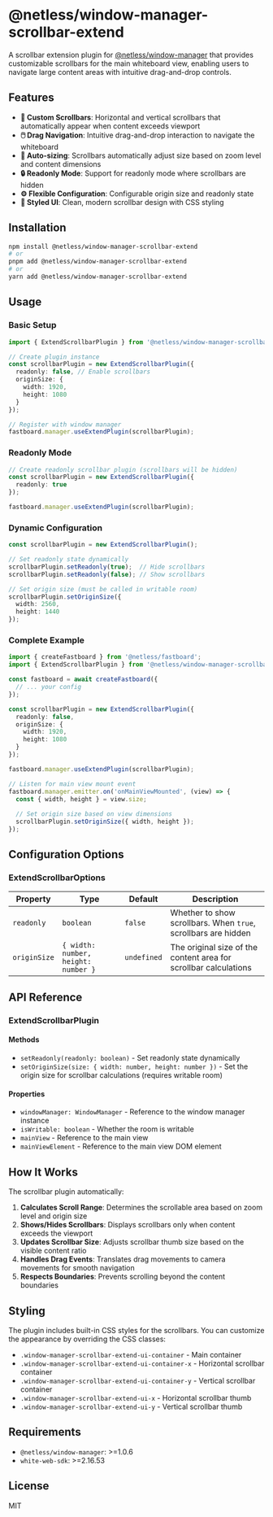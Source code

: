 # @netless/window-manager-scrollbar-extend

A scrollbar extension plugin for [@netless/window-manager](https://github.com/netless-io/window-manager) that provides customizable scrollbars for the main whiteboard view, enabling users to navigate large content areas with intuitive drag-and-drop controls.

## Features

- **🎯 Custom Scrollbars**: Horizontal and vertical scrollbars that automatically appear when content exceeds viewport
- **🖱️ Drag Navigation**: Intuitive drag-and-drop interaction to navigate the whiteboard
- **📏 Auto-sizing**: Scrollbars automatically adjust size based on zoom level and content dimensions
- **🔒 Readonly Mode**: Support for readonly mode where scrollbars are hidden
- **⚙️ Flexible Configuration**: Configurable origin size and readonly state
- **🎨 Styled UI**: Clean, modern scrollbar design with CSS styling

## Installation

```bash
npm install @netless/window-manager-scrollbar-extend
# or
pnpm add @netless/window-manager-scrollbar-extend
# or
yarn add @netless/window-manager-scrollbar-extend
```

## Usage

### Basic Setup

```typescript
import { ExtendScrollbarPlugin } from '@netless/window-manager-scrollbar-extend';

// Create plugin instance
const scrollbarPlugin = new ExtendScrollbarPlugin({
  readonly: false, // Enable scrollbars
  originSize: {
    width: 1920,
    height: 1080
  }
});

// Register with window manager
fastboard.manager.useExtendPlugin(scrollbarPlugin);
```

### Readonly Mode

```typescript
// Create readonly scrollbar plugin (scrollbars will be hidden)
const scrollbarPlugin = new ExtendScrollbarPlugin({
  readonly: true
});

fastboard.manager.useExtendPlugin(scrollbarPlugin);
```

### Dynamic Configuration

```typescript
const scrollbarPlugin = new ExtendScrollbarPlugin();

// Set readonly state dynamically
scrollbarPlugin.setReadonly(true);  // Hide scrollbars
scrollbarPlugin.setReadonly(false); // Show scrollbars

// Set origin size (must be called in writable room)
scrollbarPlugin.setOriginSize({
  width: 2560,
  height: 1440
});
```

### Complete Example

```typescript
import { createFastboard } from '@netless/fastboard';
import { ExtendScrollbarPlugin } from '@netless/window-manager-scrollbar-extend';

const fastboard = await createFastboard({
  // ... your config
});

const scrollbarPlugin = new ExtendScrollbarPlugin({
  readonly: false,
  originSize: {
    width: 1920,
    height: 1080
  }
});

fastboard.manager.useExtendPlugin(scrollbarPlugin);

// Listen for main view mount event
fastboard.manager.emitter.on('onMainViewMounted', (view) => {
  const { width, height } = view.size;
  
  // Set origin size based on view dimensions
  scrollbarPlugin.setOriginSize({ width, height });
});
```

## Configuration Options

### ExtendScrollbarOptions

| Property | Type | Default | Description |
|----------|------|---------|-------------|
| `readonly` | `boolean` | `false` | Whether to show scrollbars. When `true`, scrollbars are hidden |
| `originSize` | `{ width: number, height: number }` | `undefined` | The original size of the content area for scrollbar calculations |

## API Reference

### ExtendScrollbarPlugin

#### Methods

- `setReadonly(readonly: boolean)` - Set readonly state dynamically
- `setOriginSize(size: { width: number, height: number })` - Set the origin size for scrollbar calculations (requires writable room)

#### Properties

- `windowManager: WindowManager` - Reference to the window manager instance
- `isWritable: boolean` - Whether the room is writable
- `mainView` - Reference to the main view
- `mainViewElement` - Reference to the main view DOM element

## How It Works

The scrollbar plugin automatically:

1. **Calculates Scroll Range**: Determines the scrollable area based on zoom level and origin size
2. **Shows/Hides Scrollbars**: Displays scrollbars only when content exceeds the viewport
3. **Updates Scrollbar Size**: Adjusts scrollbar thumb size based on the visible content ratio
4. **Handles Drag Events**: Translates drag movements to camera movements for smooth navigation
5. **Respects Boundaries**: Prevents scrolling beyond the content boundaries

## Styling

The plugin includes built-in CSS styles for the scrollbars. You can customize the appearance by overriding the CSS classes:

- `.window-manager-scrollbar-extend-ui-container` - Main container
- `.window-manager-scrollbar-extend-ui-container-x` - Horizontal scrollbar container
- `.window-manager-scrollbar-extend-ui-container-y` - Vertical scrollbar container
- `.window-manager-scrollbar-extend-ui-x` - Horizontal scrollbar thumb
- `.window-manager-scrollbar-extend-ui-y` - Vertical scrollbar thumb

## Requirements

- `@netless/window-manager`: >=1.0.6
- `white-web-sdk`: >=2.16.53

## License

MIT

